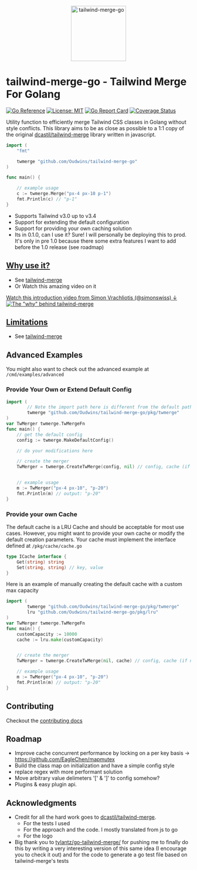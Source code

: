 <div align="center">
    <br />
    <a href="https://github.com/Oudwins/tailwind-merge-go">
        <img src="https://raw.githubusercontent.com/Oudwins/tailwind-merge-go/master/assets/logo.svg" alt="tailwind-merge-go" height="150px" />
    </a>
</div>

# tailwind-merge-go - Tailwind Merge For Golang

<a href="https://pkg.go.dev/github.com/Oudwins/tailwind-merge-go"><img src="https://pkg.go.dev/badge/github.com//github.com/Oudwins/tailwind-merge-go.svg" alt="Go Reference" /></a>
[![License: MIT](https://img.shields.io/badge/License-MIT-blue.svg)](https://opensource.org/licenses/MIT)
[![Go Report Card](https://goreportcard.com/badge/Oudwins/tailwind-merge-go)](https://goreportcard.com/report/github.com/Oudwins/tailwind-merge-go)
[![Coverage Status](https://coveralls.io/repos/github/Oudwins/tailwind-merge-go/badge.svg?branch=master)](https://coveralls.io/github/Oudwins/tailwind-merge-go?branch=master)

Utility function to efficiently merge Tailwind CSS classes in Golang without style conflicts. This library aims to be as close as possible to a 1:1 copy of the original [dcastil/tailwind-merge](https://github.com/dcastil/tailwind-merge/) library written in javascript.

```go
import (
	"fmt"

	twmerge "github.com/Oudwins/tailwind-merge-go"
)

func main() {

	// example usage
	c := twmerge.Merge("px-4 px-10 p-1")
	fmt.Println(c) // "p-1"
}
```

- Supports Tailwind v3.0 up to v3.4
- Support for extending the default configuration
- Support for providing your own caching solution
- Its in 0.1.0, can I use it? Sure! I will personally be deploying this to prod. It's only in pre 1.0 because there some extra features I want to add before the 1.0 release (see roadmap)

## [Why use it?](https://github.com/dcastil/tailwind-merge/blob/v2.2.1/docs/what-is-it-for.md)

- See [tailwind-merge](https://github.com/dcastil/tailwind-merge/blob/v2.2.1/docs/what-is-it-for.md)
- Or Watch this amazing video on it

[Watch this introduction video from Simon Vrachliotis (@simonswiss) ↓ ![The "why" behind tailwind-merge](https://img.youtube.com/vi/tfgLd5ZSNPc/maxresdefault.jpg)](https://www.youtube.com/watch?v=tfgLd5ZSNPc (Watch YouTube video "Tailwind-Merge Is Incredibly Useful — And Here's Why!"))

## [Limitations](https://github.com/dcastil/tailwind-merge/blob/v2.2.1/docs/limitations.md)

- See [tailwind-merge](https://github.com/dcastil/tailwind-merge/blob/v2.2.1/docs/limitations.md)

## Advanced Examples

You might also want to check out the advanced example at `/cmd/examples/advanced`

### Provide Your Own or Extend Default Config

```go
import (
		// Note the import path here is different from the default path. This is so you have access to all the custom functions, structs, etc that are used to build the twmerge config
		twmerge "github.com/Oudwins/tailwind-merge-go/pkg/twmerge"
)
var TwMerger twmerge.TwMergeFn
func main() {
	// get the default config
	config := twmerge.MakeDefaultConfig()

	// do your modifications here

	// create the merger
	TwMerger = twmerge.CreateTwMerge(config, nil) // config, cache (if nil default will be used)


	// example usage
	m := TwMerger("px-4 px-10", "p-20")
	fmt.Println(m) // output: "p-20"
}
```

### Provide your own Cache

The default cache is a LRU Cache and should be acceptable for most use cases. However, you might want to provide your own cache or modify the default creation parameters. Your cache must implement the interface defined at `/pkg/cache/cache.go`

```go
type ICache interface {
	Get(string) string
	Set(string, string) // key, value
}
```

Here is an example of manually creating the default cache with a custom max capacity

```go
import (
		twmerge "github.com/Oudwins/tailwind-merge-go/pkg/twmerge"
		lru "github.com/Oudwins/tailwind-merge-go/pkg/lru"
)
var TwMerger twmerge.TwMergeFn
func main() {
	customCapacity := 10000
	cache := lru.make(customCapacity)


	// create the merger
	TwMerger = twmerge.CreateTwMerge(nil, cache) // config, cache (if nil default will be used)

	// example usage
	m := TwMerger("px-4 px-10", "p-20")
	fmt.Println(m) // output: "p-20"
}
```

## Contributing

Checkout the [contributing docs](./CONTRIBUTING.md)

## Roadmap

- Improve cache concurrent performance by locking on a per key basis -> https://github.com/EagleChen/mapmutex
- Build the class map on initialization and have a simple config style
- replace regex with more performant solution
- Move arbitrary value delimeters '[' & ']' to config somehow?
- Plugins & easy plugin api.

## Acknowledgments

- Credit for all the hard work goes to [dcastil/tailwind-merge](https://github.com/dcastil/tailwind-merge/).
  - For the tests I used
  - For the approach and the code. I mostly translated from js to go
  - For the logo
- Big thank you to [tylantz/go-tailwind-merge/](https://github.com/tylantz/go-tailwind-merge/tree/main) for pushing me to finally do this by writing a very interesting version of this same idea (I encourage you to check it out) and for the code to generate a go test file based on tailwind-merge's tests
